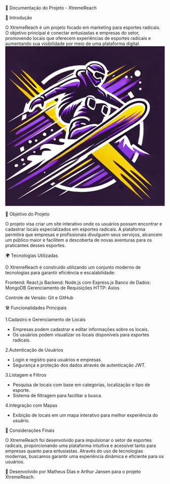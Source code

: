 📌 Documentação do Projeto - XtremeReach

📍 Introdução

O XtremeReach é um projeto focado em marketing para esportes radicais. O objetivo principal é conectar entusiastas e empresas do setor, promovendo locais que oferecem experiências de esportes radicais e aumentando sua visibilidade por meio de uma plataforma digital.
<img src="./src/img/Logo_2.png">

🚀 Objetivo do Projeto

O projeto visa criar um site interativo onde os usuários possam encontrar e cadastrar locais especializados em esportes radicais. A plataforma permitirá que empresas e profissionais divulguem seus serviços, alcancem um público maior e facilitem a descoberta de novas aventuras para os praticantes desses esportes.

🌍 Tecnologias Utilizadas

O XtremeReach é construído utilizando um conjunto moderno de tecnologias para garantir eficiência e escalabilidade:

Frontend: React.js
Backend: Node.js com Express.js
Banco de Dados: MongoDB
Gerenciamento de Requisições HTTP: Axios

Controle de Versão: Git e GitHub

🛠️ Funcionalidades Principais

1.Cadastro e Gerenciamento de Locais

 * Empresas podem cadastrar e editar informações sobre os locais.
 * Os usuários podem visualizar os locais disponíveis para esportes radicais.

2.Autenticação de Usuários

 * Login e registro para usuários e empresas.
 * Segurança e proteção dos dados através de autenticação JWT.

3.Listagem e Filtros

 * Pesquisa de locais com base em categorias, localização e tipo de esporte.
 * Sistema de filtragem para facilitar a busca.

4.Integração com Mapas

 * Exibição de locais em um mapa interativo para melhor experiência do usuário.

🔗 Considerações Finais

O XtremeReach foi desenvolvido para impulsionar o setor de esportes radicais, proporcionando uma plataforma intuitiva e acessível tanto para empresas quanto para entusiastas. Através do uso de tecnologias modernas, buscamos garantir uma experiência dinâmica e eficiente para os usuários.

🚀 Desenvolvido por Matheus Dias e Arthur Jansen para o projeto XtremeReach.

